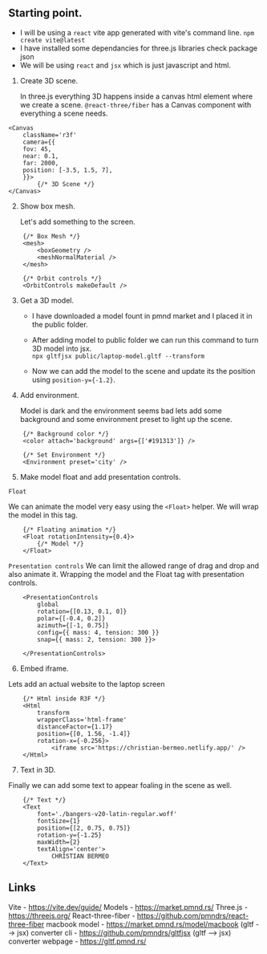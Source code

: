 ## Starting point.

- I will be using a `react` vite app generated with vite's command line.
  `npm create vite@latest`
- I have installed some dependancies for three.js libraries check package json
- We will be using `react` and `jsx` which is just javascript and html.

1. Create 3D scene.

   In three.js everything 3D happens inside a canvas html element where we create a scene. `@react-three/fiber` has a Canvas component with everything a scene needs.

```
<Canvas
	className='r3f'
	camera={{
	fov: 45,
	near: 0.1,
	far: 2000,
	position: [-3.5, 1.5, 7],
	}}>
        {/* 3D Scene */}
</Canvas>
```

2. Show box mesh.

   Let's add something to the screen.

```
	{/* Box Mesh */}
	<mesh>
		<boxGeometry />
		<meshNormalMaterial />
	</mesh>

    {/* Orbit controls */}
	<OrbitControls makeDefault />
```

3.  Get a 3D model.

    - I have downloaded a model fount in pmnd market and I placed it in the public folder.

    - After adding model to public folder we can run this command to turn 3D model into jsx.  
       `npx gltfjsx public/laptop-model.gltf --transform`

    - Now we can add the model to the scene and update its the position using `position-y={-1.2}`.

4.  Add environment.

    Model is dark and the environment seems bad lets add some background and some environment preset to light up the scene.

```
    {/* Background color */}
    <color attach='background' args={['#191313']} />

    {/* Set Environment */}
    <Environment preset='city' />
```

5.  Make model float and add presentation controls.

`Float`

We can animate the model very easy using the `<Float>` helper. We will wrap the model in this tag.

```
    {/* Floating animation */}
    <Float rotationIntensity={0.4}>
        {/* Model */}
    </Float>
```

`Presentation controls`
We can limit the allowed range of drag and drop and also animate it. Wrapping the model and the Float tag with presentation controls.

```
    <PresentationControls
        global
        rotation={[0.13, 0.1, 0]}
        polar={[-0.4, 0.2]}
        azimuth={[-1, 0.75]}
        config={{ mass: 4, tension: 300 }}
        snap={{ mass: 2, tension: 300 }}>

    </PresentationControls>
```

6. Embed iframe.

Lets add an actual website to the laptop screen

```
    {/* Html inside R3F */}
	<Html
		transform
		wrapperClass='html-frame'
		distanceFactor={1.17}
		position={[0, 1.56, -1.4]}
		rotation-x={-0.256}>
		    <iframe src='https://christian-bermeo.netlify.app/' />
	</Html>
```

7. Text in 3D.

Finally we can add some text to appear foaling in the scene as well.

```
    {/* Text */}
	<Text
		font='./bangers-v20-latin-regular.woff'
		fontSize={1}
		position={[2, 0.75, 0.75]}
		rotation-y={-1.25}
		maxWidth={2}
		textAlign='center'>
	    	CHRISTIAN BERMEO
	</Text>
```

## Links

Vite - https://vite.dev/guide/
Models - https://market.pmnd.rs/
Three.js - https://threejs.org/
React-three-fiber - https://github.com/pmndrs/react-three-fiber
macbook model - https://market.pmnd.rs/model/macbook
(gltf --> jsx) converter cli - https://github.com/pmndrs/gltfjsx
(gltf --> jsx) converter webpage - https://gltf.pmnd.rs/
